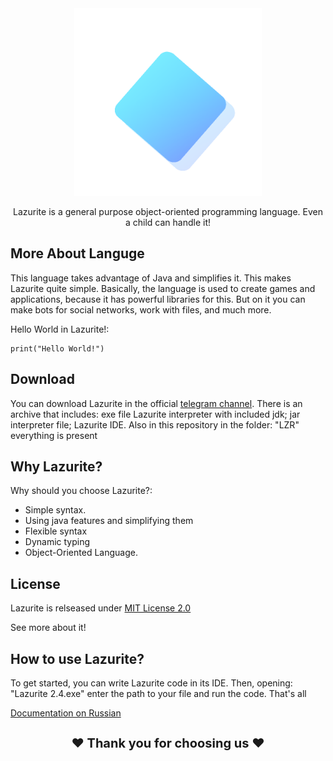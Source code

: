 <div align="center">
  <img src="icon.png" width="300" alt="SPK">

Lazurite is a general purpose object-oriented programming language. Even a child can handle it!
</div>

## More About Languge
This language takes advantage of Java and simplifies it. This makes Lazurite quite simple. Basically, the language is used to create games and applications, because it has powerful libraries for this. But on it you can make bots for social networks, work with files, and much more.

Hello World in Lazurite!:

```shell
print("Hello World!")
```

## Download
You can download Lazurite in the official <a href = "https://t.me/kingmangapps">telegram channel</a>. There is an archive that includes: exe file Lazurite interpreter with included jdk; jar interpreter file; Lazurite IDE. Also in this repository in the folder: "LZR" everything is present

## Why Lazurite?
Why should you choose Lazurite?:

- Simple syntax.
- Using java features and simplifying them
- Flexible syntax
- Dynamic typing
- Object-Oriented Language.


## License
Lazurite is relseased under <a href="https://sites.google.com/view/lazurite-lang/lazurite">MIT License 2.0</a>

See more about it!

## How to use Lazurite?
To get started, you can write Lazurite code in its IDE. Then, opening: "Lazurite 2.4.exe" enter the path to your file and run the code. That's all



<a href="[https://sites.google.com/view/lazurite/lazurite](https://sites.google.com/view/lazurite-lang/lazurite)">Documentation on Russian</a>

<h1 align="middle" style="font-size: 20px;">❤ Thank you for choosing us ❤</h1>
